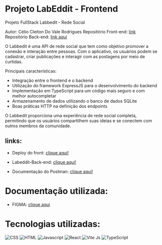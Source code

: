 # Projeto LabEddit - Frontend

Projeto FullStack Labbedit - Rede Social

Autor: Célio Cleiton Do Vale Rodrigues
Repositório Front-end: [link](https://github.com/celio-cleiton/Labeddit-Full-Stack-Frontend)
Repositório Back-end: [link aqui](https://github.com/celio-cleiton/projeto-labook-backend)

O Labbedit é uma API de rede social que tem como objetivo promover a conexão e interação entre pessoas. Com o aplicativo, os usuários podem se cadastrar, criar publicações e interagir com as postagens por meio de curtidas.

Principais características:
- Integração entre o frontend e o backend
- Utilização do framework ExpressJS para o desenvolvimento do backend
- Implementação em TypeScript para um código mais seguro e com melhor autocompletar
- Armazenamento de dados utilizando o banco de dados SQLite
- Boas práticas HTTP na definição dos endpoints

O Labbedit proporciona uma experiência de rede social completa, permitindo que os usuários compartilhem suas ideias e se conectem com outros membros da comunidade.

## links:

- Deploy do front: [clique aqui!](https://cleiton-projeto-labeddit.surge.sh/)

- Labeddit-Back-end: [clique aqui!](https://apilabeddit-6l24.onrender.com)

- Documentação do Postman: [clique aqui!](https://documenter.getpostman.com/view/24823231/2s946h7rTT)

# Documentação utilizada:

- FIGMA: [clique aqui](https://www.figma.com/file/Byakv89sjTqI6NG2NRAAKJ/Projeto-Integrador-Labeddit?node-id=0%3A1&t=haX9j5M0lHbjWnAr-0)

# Tecnologias utilizadas:

![CSS](https://img.shields.io/badge/CSS3-1572B6?style=for-the-badge&logo=css3&logoColor=white)
![HTML](https://img.shields.io/badge/HTML5-E34F26?style=for-the-badge&logo=html5&logoColor=white)
![Javascript](https://img.shields.io/badge/JavaScript-323330?style=for-the-badge&logo=javascript&logoColor=F7DF1E)
![React](https://img.shields.io/badge/React-20232A?style=for-the-badge&logo=react&logoColor=61DAFB)
![Vite Js](https://img.shields.io/badge/Vite_JS-222222?style=for-the-badge&logo=vite&logoColor=41B883)
![TypeScript](https://img.shields.io/badge/TypeScript-3178C6?style=for-the-badge&logo=typescript&logoColor=white)